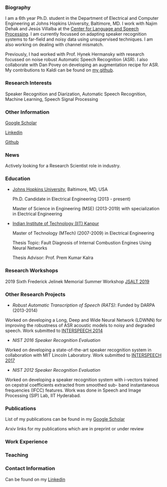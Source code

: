 ### Biography

I am a 6th year Ph.D. student in the Department of Electrical and Computer Engineering at Johns Hopkins University, Baltimore, MD. I work with Najim Dehak and Jesús Villalba at the [Center for Language and Speech Processing](https://www.clsp.jhu.edu "CLSP"). I am currently focussed on  adapting speaker recognition systems to far-field and noisy data using unsupervised techniques. I am also working on dealing with channel mismatch. 

Previously, I had worked with Prof. Hynek Hermansky with research focussed on noise robust Automatic Speech Recognition (ASR). I also collaborate with Dan Povey on developing an augmentation recipe for ASR. My contributions to Kaldi can be found on [my github](https://github.com/phanisankar-nidadavolu/kaldi/commits/augmentation-script-asr-spkrid "Augmentation Recipe"). 

### Research Interests

Speaker Recognition and Diarization, Automatic Speech Recognition, Machine Learning, Speech Signal Processing

### Other Information
 
  [Google Scholar](https://scholar.google.com/citations?user=v5-ThlEAAAAJ&hl=en&oi=ao)

  [Linkedin](https://www.linkedin.com/in/phanisankar-nidadavolu/)
  
  [Github](https://github.com/phanisankar-nidadavolu)
  
  
### News

Actively looking for a Research Scientist role in industry. 


### Education

* [Johns Hopkins University](https://www.jhu.edu), Baltimore, MD, USA

     Ph.D. Candidate in Electrical Engineering (2013 - present)
     
     Master of Science in Engineering (MSE) (2013-2019) with specialization in Electrical Engineering


* [Indian Institute of Technology (IIT) Kanpur](https://www.iitk.ac.in/ee/)

     Master of Technology (MTech) (2007-2009) in Electrical Engineering
     
     Thesis Topic: Fault Diagnosis of Internal Combustion Engines Using Neural Networks
     
     Thesis Advisor: Prof. Prem Kumar Kalra


### Research Workshops

2019 Sixth Frederick Jelinek Memorial Summer Workshop [JSALT 2019]()


### Other Research Projects

* *Robust Automatic Transcription of Speech (RATS)*: Funded by DARPA (2013-2014)

Worked on developing a Long, Deep and Wide Neural Network (LDWNN) for improving the robustness of ASR acoustic models to noisy and degraded speech. Work submitted to [INTERSPEECH 2014](https://www.isca-speech.org/archive/archive_papers/interspeech_2014/i14_0358.pdf "LDWNN")

* *NIST 2016 Speaker Recognition Evaluation*

Worked on developing a state-of-the-art speaker recognition system in collaboration with MIT Lincoln Laboratory. Work submitted to [INTERSPEECH 2017](http://mallidi.github.io/pdfs/Pedro_NIST-SRE2016_sys_paper_Interspeech2017.pdf)


* *NIST 2012 Speaker Recognition Evaluation*

Worked on developing a speaker recognition system with i-vectors trained on cepstral coefficients extracted from smoothed sub- band instantaneous frequencies (IFCC) features. Work was done in Speech and Image Processing (SIP) Lab, IIT Hyderabad. 


### Publications


List of my publications can be found in my [Google Scholar](https://scholar.google.com/citations?user=v5-ThlEAAAAJ&hl=en&oi=ao)

Arxiv links for my publications which are in preprint or under review


### Work Experience


### Teaching


### Contact Information
   Can be found on my [Linkedin](https://www.linkedin.com/in/phanisankar-nidadavolu/)

